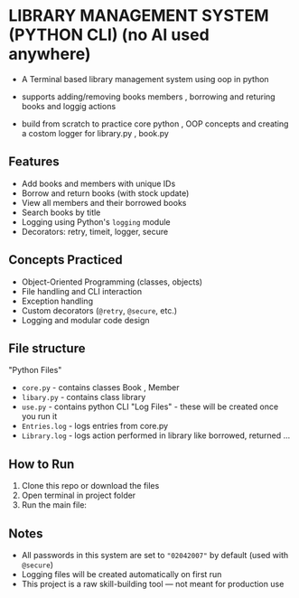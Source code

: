 # LIBRARY MANAGEMENT SYSTEM (PYTHON CLI) (no AI used anywhere)
- A Terminal based library management system using oop in python
- supports adding/removing books members , borrowing and returing books and loggig actions

- build from scratch to practice core python , OOP concepts and creating a costom logger for library.py , book.py 

## Features
- Add books and members with unique IDs
- Borrow and return books (with stock update)
- View all members and their borrowed books
- Search books by title
- Logging using Python's `logging` module
- Decorators: retry, timeit, logger, secure
 
## Concepts Practiced
- Object-Oriented Programming (classes, objects)
- File handling and CLI interaction
- Exception handling
- Custom decorators (`@retry`, `@secure`, etc.)
- Logging and modular code design

## File structure
 "Python Files"
- `core.py` - contains classes Book , Member
- `libary.py` - contains class library
- `use.py` - contains python CLI
 "Log Files" - these will be created once you run it 
 - `Entries.log` - logs entries from core.py
 - `Library.log` - logs action performed in library like borrowed, returned ...

## How to Run
1. Clone this repo or download the files
2. Open terminal in project folder
3. Run the main file:

## Notes
- All passwords in this system are set to `"02042007"` by default (used with `@secure`)
- Logging files will be created automatically on first run
- This project is a raw skill-building tool — not meant for production use
